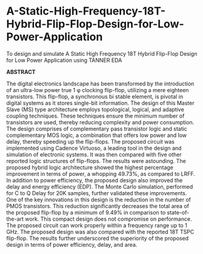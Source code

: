 # A-Static-High-Frequency-18T-Hybrid-Flip-Flop-Design-for-Low-Power-Application
To design and simulate A Static High Frequency 18T Hybrid Flip-Flop Design for Low Power Application using TANNER EDA


**ABSTRACT**

The digital electronics landscape has been transformed by the introduction of an ultra-low power true 1 φ clocking flip-flop, utilizing a mere eighteen transistors. This flip-flop, a synchronous bi stable element, is pivotal in digital systems as it stores single-bit information. The design of this Master Slave (MS) type architecture employs topological, logical, and adaptive coupling techniques. These techniques ensure the minimum number of transistors are used, thereby reducing complexity and power consumption. The design comprises of complementary pass transistor logic and static complementary MOS logic, a combination that offers low power and low delay, thereby speeding up the flip-flops. The proposed circuit was implemented using Cadence Virtuoso, a leading tool in the design and simulation of electronic systems. It was then compared with five other reported logic structures of flip-flops. The results were astounding. The proposed hybrid logic architecture showed the highest percentage improvement in terms of power, a whopping 49.73%, as compared to LRFF. In addition to power efficiency, the proposed design also improved the delay and energy efficiency (EDP). The Monte Carlo simulation, performed for C to Q Delay for 20K samples, further validated these improvements. One of the key innovations in this design is the reduction in the number of PMOS transistors. This reduction significantly decreases the total area of the proposed flip-flop by a minimum of 9.49% in comparison to state-of-the-art work. This compact design does not compromise on performance. The proposed circuit can work properly within a frequency range up to 1 GHz. The proposed design was also compared with the reported 18T TSPC flip-flop. The results further underscored the superiority of the proposed design in terms of power efficiency, delay, and area.



